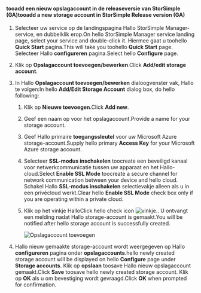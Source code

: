 <!--author=SharS last changed: 9/17/15-->

#### <a name="tooadd-a-new-storage-account-in-storsimple-release-version-ga"></a><span data-ttu-id="5e354-101">tooadd een nieuw opslagaccount in de releaseversie van StorSimple (GA)</span><span class="sxs-lookup"><span data-stu-id="5e354-101">tooadd a new storage account in StorSimple Release version (GA)</span></span>
1. <span data-ttu-id="5e354-102">Selecteer uw service op de landingspagina Hallo StorSimple Manager-service, en dubbelklik erop.</span><span class="sxs-lookup"><span data-stu-id="5e354-102">On hello StorSimple Manager service landing page, select your service and double-click it.</span></span> <span data-ttu-id="5e354-103">Hiermee gaat u toohello **Quick Start** pagina.</span><span class="sxs-lookup"><span data-stu-id="5e354-103">This will take you toohello **Quick Start** page.</span></span> <span data-ttu-id="5e354-104">Selecteer Hallo **configureren** pagina.</span><span class="sxs-lookup"><span data-stu-id="5e354-104">Select hello **Configure** page.</span></span>
2. <span data-ttu-id="5e354-105">Klik op **Opslagaccount toevoegen/bewerken**.</span><span class="sxs-lookup"><span data-stu-id="5e354-105">Click **Add/edit storage account**.</span></span>
3. <span data-ttu-id="5e354-106">In Hallo **Opslagaccount toevoegen/bewerken** dialoogvenster vak, Hallo te volgen:</span><span class="sxs-lookup"><span data-stu-id="5e354-106">In hello **Add/Edit Storage Account** dialog box, do hello following:</span></span>
   
   1. <span data-ttu-id="5e354-107">Klik op **Nieuwe toevoegen**.</span><span class="sxs-lookup"><span data-stu-id="5e354-107">Click **Add new**.</span></span>
   2. <span data-ttu-id="5e354-108">Geef een naam op voor het opslagaccount.</span><span class="sxs-lookup"><span data-stu-id="5e354-108">Provide a name for your storage account.</span></span>
   3. <span data-ttu-id="5e354-109">Geef Hallo primaire **toegangssleutel** voor uw Microsoft Azure storage-account.</span><span class="sxs-lookup"><span data-stu-id="5e354-109">Supply hello primary **Access Key** for your Microsoft Azure storage account.</span></span>
   4. <span data-ttu-id="5e354-110">Selecteer **SSL-modus inschakelen** toocreate een beveiligd kanaal voor netwerkcommunicatie tussen uw apparaat en het Hallo-cloud.</span><span class="sxs-lookup"><span data-stu-id="5e354-110">Select **Enable SSL Mode** toocreate a secure channel for network communication between your device and hello cloud.</span></span> <span data-ttu-id="5e354-111">Schakel Hallo **SSL-modus inschakelen** selectievakje alleen als u in een privécloud werkt.</span><span class="sxs-lookup"><span data-stu-id="5e354-111">Clear hello **Enable SSL Mode** check box only if you are operating within a private cloud.</span></span>
   5. <span data-ttu-id="5e354-112">Klik op het vinkje Hallo</span><span class="sxs-lookup"><span data-stu-id="5e354-112">Click hello check icon</span></span> ![vinkje](./media/storsimple-configure-new-storage-account/HCS_CheckIcon-include.png)<span data-ttu-id="5e354-114">.</span><span class="sxs-lookup"><span data-stu-id="5e354-114">.</span></span> <span data-ttu-id="5e354-115">U ontvangt een melding nadat Hallo storage-account is gemaakt.</span><span class="sxs-lookup"><span data-stu-id="5e354-115">You will be notified after hello storage account is successfully created.</span></span>
      
      ![Opslagaccount toevoegen](./media/storsimple-configure-new-storage-account/HCS_AddStorageAccount-include.png)
4. <span data-ttu-id="5e354-117">Hallo nieuw gemaakte storage-account wordt weergegeven op Hallo **configureren** pagina onder **opslagaccounts**.</span><span class="sxs-lookup"><span data-stu-id="5e354-117">hello newly created storage account will be displayed on hello **Configure** page under **Storage accounts**.</span></span> <span data-ttu-id="5e354-118">Klik op **opslaan** toosave Hallo nieuw opslagaccount gemaakt.</span><span class="sxs-lookup"><span data-stu-id="5e354-118">Click **Save** toosave hello newly created storage account.</span></span> <span data-ttu-id="5e354-119">Klik op **OK** als u om bevestiging wordt gevraagd.</span><span class="sxs-lookup"><span data-stu-id="5e354-119">Click **OK** when prompted for confirmation.</span></span>

